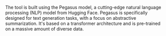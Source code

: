 The tool is built using the Pegasus model, a cutting-edge natural language processing (NLP) model from Hugging Face. Pegasus is specifically designed for text generation tasks, with a focus on abstractive summarization. It's based on a transformer architecture and is pre-trained on a massive amount of diverse data.

